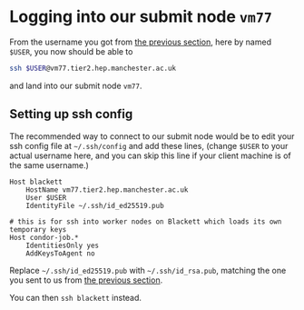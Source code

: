 # Logging into our submit node `vm77`

From the username you got from [the previous section](#obtaining-unix-account), here by named `$USER`,
you now should be able to

```sh
ssh $USER@vm77.tier2.hep.manchester.ac.uk
```

and land into our submit node `vm77`.

## Setting up ssh config

The recommended way to connect to our submit node would be to edit your ssh config file at `~/.ssh/config` and add these lines,
(change `$USER` to your actual username here, and you can skip this line if your client machine is of the same username.)

```
Host blackett
    HostName vm77.tier2.hep.manchester.ac.uk
    User $USER
    IdentityFile ~/.ssh/id_ed25519.pub

# this is for ssh into worker nodes on Blackett which loads its own temporary keys
Host condor-job.*
    IdentitiesOnly yes
    AddKeysToAgent no
```

Replace `~/.ssh/id_ed25519.pub` with `~/.ssh/id_rsa.pub`, matching the one you sent to us from [the previous section](#obtaining-unix-account).

You can then `ssh blackett` instead.
